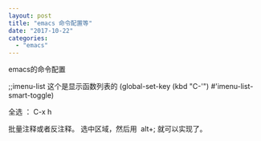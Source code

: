 ```yaml
---
layout: post
title: "emacs 命令配置等"
date: "2017-10-22"
categories: 
  - "emacs"
---
```


emacs的命令配置

;;imenu-list 这个是显示函数列表的 (global-set-key (kbd "C-'") #'imenu-list-smart-toggle)

全选 ： C-x h

批量注释或者反注释。 选中区域，然后用  alt+; 就可以实现了。
